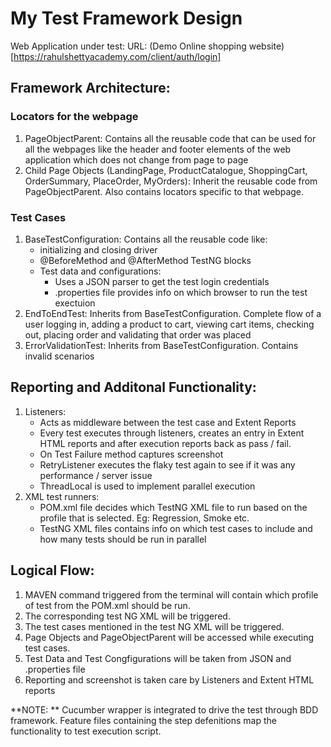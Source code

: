 # My Test Framework Design

Web Application under test: 
URL: (Demo Online shopping website)[https://rahulshettyacademy.com/client/auth/login]

## Framework Architecture:
### Locators for the webpage
1. PageObjectParent: Contains all the reusable code that can be used for all the webpages like the header and footer elements of the web application which does not change from page to page
2. Child Page Objects (LandingPage, ProductCatalogue, ShoppingCart, OrderSummary, PlaceOrder, MyOrders): Inherit the reusable code from PageObjectParent. Also contains locators specific to that webpage.

### Test Cases
1. BaseTestConfiguration: Contains all the reusable code like: 
   - initializing and closing driver
   - @BeforeMethod and @AfterMethod TestNG blocks
   - Test data and configurations:
     - Uses a JSON parser to get the test login credentials
     - .properties file provides info on which browser to run the test exectuion
2. EndToEndTest: Inherits from BaseTestConfiguration. Complete flow of a user logging in, adding a product to cart, viewing cart items, checking out, placing order and validating that order was placed
3. ErrorValidationTest: Inherits from BaseTestConfiguration. Contains invalid scenarios

## Reporting and Additonal Functionality:
1. Listeners: 
   - Acts as middleware between the test case and Extent Reports
   - Every test executes through listeners, creates an entry in Extent HTML reports and after execution reports back as pass / fail.
   - On Test Failure method captures screenshot
   - RetryListener executes the flaky test again to see if it was any performance / server issue
   - ThreadLocal is used to implement parallel execution
2. XML test runners:
   - POM.xml file decides which TestNG XML file to run based on the profile that is selected. Eg: Regression, Smoke etc.
   - TestNG XML files contains info on which test cases to include and how many tests should be run in parallel

## Logical Flow:
1. MAVEN command triggered from the terminal will contain which profile of test from the POM.xml should be run.
2. The corresponding test NG XML will be triggered.
3. The test cases mentioned in the test NG XML will be triggered.
4. Page Objects and PageObjectParent will be accessed while executing test cases.
5. Test Data and Test Congfigurations will be taken from JSON and .properties file
6. Reporting and screenshot is taken care by Listeners and Extent HTML reports

**NOTE: ** Cucumber wrapper is integrated to drive the test through BDD framework. Feature files containing the step defenitions map the functionality to test execution script.
